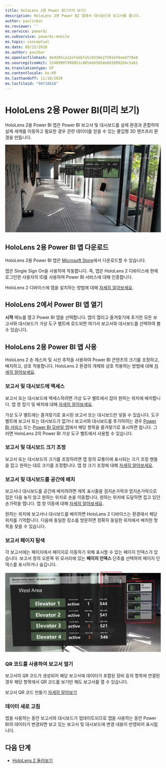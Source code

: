 ```yaml
---
title: HoloLens 2용 Power BI(미리 보기)
description: HoloLens 2용 Power BI 앱에서 대시보드와 보고서를 봅니다.
author: paulinbar
ms.reviewer: ''
ms.service: powerbi
ms.subservice: powerbi-mobile
ms.topic: conceptual
ms.date: 09/22/2020
ms.author: painbar
ms.openlocfilehash: 8e9205ca12efebbfa5c0338e2f501e59aed779e8
ms.sourcegitcommit: 5240990f998851c4854eb565de681099264c5a61
ms.translationtype: HT
ms.contentlocale: ko-KR
ms.lasthandoff: 11/18/2020
ms.locfileid: "94718618"
---
```

# <a name="power-bi-for-hololens-2-preview"></a>HoloLens 2용 Power BI(미리 보기)
HoloLens 2용 Power BI 앱은 Power BI 보고서 및 대시보드를 실제 환경과 혼합하여 실제 세계를 이동하고 필요한 경우 관련 데이터를 얻을 수 있는 몰입형 3D 핸즈프리 환경을 만듭니다.

![움직이는 Power BI 보고서를 보여 주는 HoloLens 2 이미지](media/mobile-hololens2-app/power-bi-hololens2-floating-reports.png)

## <a name="get-the-power-bi-app-for-hololens-2"></a>HoloLens 2용 Power BI 앱 다운로드 

HoloLens 2용 Power BI 앱은 [Microsoft Store](https://go.microsoft.com/fwlink/?linkid=526478)에서 다운로드할 수 있습니다.

앱은 Single Sign On을 사용하여 작동합니다. 즉, 앱은 HoloLens 2 디바이스에 현재 로그인한 사용자의 ID를 사용하여 Power BI 서비스에 대해 인증합니다.

HoloLens 2 디바이스에 앱을 설치하는 방법에 대해 [자세히 알아보세요](/hololens/holographic-store-apps).

## <a name="open-the-power-bi-app-on-your-hololens-2"></a>HoloLens 2에서 Power BI 앱 열기

**시작** 메뉴를 열고 Power BI 앱을 선택합니다. 앱이 열리고 즐겨찾기에 추가한 모든 보고서와 대시보드가 가상 도구 벨트에 로드되면 여기서 보고서와 대시보드를 선택하여 볼 수 있습니다.

## <a name="using-the-power-bi-app-for-hololens-2"></a>HoloLens 2용 Power BI 앱 사용

HoloLens 2 손 제스처 및 시선 추적을 사용하여 Power BI 콘텐츠의 크기를 조정하고, 배치하고, 상호 작용합니다. HoloLens 2 환경의 개체와 상호 작용하는 방법에 대해 [자세히 알아보세요](/hololens/hololens2-basic-usage).

### <a name="access-reports-and-dashboards"></a>보고서 및 대시보드에 액세스

보고서 또는 대시보드에 액세스하려면 가상 도구 벨트에서 잡아 원하는 위치에 배치합니다. 앱 창 잡기 및 배치에 대해 [자세히 알아보세요](/hololens/hololens2-basic-usage#moving-holograms).

가상 도구 벨트에는 즐겨찾기로 표시된 보고서 또는 대시보드만 넣을 수 있습니다. 도구 벨트에 보고서 또는 대시보드가 없거나 보고서와 대시보드를 추가하려는 경우 [Power BI 서비스](../end-user-favorite.md) 또는 [Power BI 모바일 앱](mobile-apps-favorites.md)에서 해당 항목을 즐겨찾기로 표시하면 됩니다. 그러면 HoloLens 2의 Power BI 가상 도구 벨트에서 사용할 수 있습니다.

### <a name="resize-reports-and-dashboards"></a>보고서 및 대시보드 크기 조정

보고서 또는 대시보드의 크기를 조정하려면 앱 창의 모퉁이에 표시되는 크기 조정 핸들을 잡고 원하는 대로 크기를 조정합니다. 앱 창 크기 조정에 대해 [자세히 알아보세요](/hololens/hololens2-basic-usage#resizing-holograms).

### <a name="position-reports-and-dashboards-in-space"></a>보고서 및 대시보드를 공간에 배치

보고서나 대시보드를 공간에 배치하려면 제목 표시줄을 검지손가락과 엄지손가락으로 집은 다음 놓지 않고 원하는 위치로 손을 이동합니다. 원하는 위치에 도달하면 집고 있던 손가락을 뗍니다. 앱 창 이동에 대해 [자세히 알아보세요](/hololens/hololens2-basic-usage#moving-holograms).

원하는 위치에 보고서나 대시보드를 배치하면 HoloLens 2 디바이스는 환경에서 해당 위치를 기억합니다. 다음에 동일한 장소를 방문하면 정확히 동일한 위치에서 배치한 항목을 찾을 수 있습니다.

### <a name="browse-report-pages"></a>보고서 페이지 탐색

각 보고서에는 페이지에서 페이지로 이동하기 위해 표시할 수 있는 페이지 인덱스가 있습니다. 보고서 창의 오른쪽 위 모서리에 있는 **페이지 인덱스** 단추를 선택하여 페이지 인덱스를 표시하거나 숨깁니다.

![HoloLens 2용 Power BI의 보고서 페이지 인덱스를 보여 주는 이미지](media/mobile-hololens2-app/power-bi-hololens2-browse-report-pages.png)

### <a name="open-reports-with-qr-codes"></a>QR 코드를 사용하여 보고서 열기

보고서의 QR 코드가 생성되어 해당 보고서에 데이터가 포함된 장비 등의 항목에 연결된 경우 해당 항목에서 QR 코드를 보기만 해도 보고서를 열 수 있습니다.

보고서 QR 코드 만들기 [자세히 알아보기](../../create-reports/service-create-qr-code-for-report.md)

### <a name="data-refresh"></a>데이터 새로 고침

앱을 사용하는 동안 보고서와 대시보드가 업데이트되므로 앱을 사용하는 동안 Power BI의 데이터가 변경되면 보고 있는 보고서 및 대시보드에 변경 내용이 반영되어 표시됩니다.

## <a name="next-steps"></a>다음 단계

* [HoloLens 2 둘러보기](/hololens/hololens2-basic-usage)